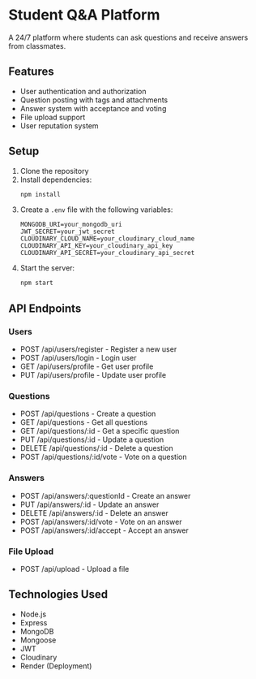 # Student Q&A Platform

A 24/7 platform where students can ask questions and receive answers from classmates.

## Features

- User authentication and authorization
- Question posting with tags and attachments
- Answer system with acceptance and voting
- File upload support
- User reputation system

## Setup

1. Clone the repository
2. Install dependencies:
   ```bash
   npm install
   ```
3. Create a `.env` file with the following variables:
   ```
   MONGODB_URI=your_mongodb_uri
   JWT_SECRET=your_jwt_secret
   CLOUDINARY_CLOUD_NAME=your_cloudinary_cloud_name
   CLOUDINARY_API_KEY=your_cloudinary_api_key
   CLOUDINARY_API_SECRET=your_cloudinary_api_secret
   ```
4. Start the server:
   ```bash
   npm start
   ```

## API Endpoints

### Users
- POST /api/users/register - Register a new user
- POST /api/users/login - Login user
- GET /api/users/profile - Get user profile
- PUT /api/users/profile - Update user profile

### Questions
- POST /api/questions - Create a question
- GET /api/questions - Get all questions
- GET /api/questions/:id - Get a specific question
- PUT /api/questions/:id - Update a question
- DELETE /api/questions/:id - Delete a question
- POST /api/questions/:id/vote - Vote on a question

### Answers
- POST /api/answers/:questionId - Create an answer
- PUT /api/answers/:id - Update an answer
- DELETE /api/answers/:id - Delete an answer
- POST /api/answers/:id/vote - Vote on an answer
- POST /api/answers/:id/accept - Accept an answer

### File Upload
- POST /api/upload - Upload a file

## Technologies Used

- Node.js
- Express
- MongoDB
- Mongoose
- JWT
- Cloudinary
- Render (Deployment) 